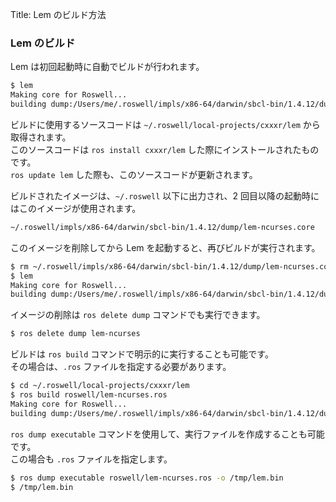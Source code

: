 Title: Lem のビルド方法

### Lem のビルド

Lem は初回起動時に自動でビルドが行われます。

````sh
$ lem
Making core for Roswell...
building dump:/Users/me/.roswell/impls/x86-64/darwin/sbcl-bin/1.4.12/dump/lem-ncurses.core
````

ビルドに使用するソースコードは `~/.roswell/local-projects/cxxxr/lem` から取得されます。  
このソースコードは `ros install cxxxr/lem` した際にインストールされたものです。  
`ros update lem` した際も、このソースコードが更新されます。

ビルドされたイメージは、`~/.roswell` 以下に出力され、2 回目以降の起動時にはこのイメージが使用されます。

````sh
~/.roswell/impls/x86-64/darwin/sbcl-bin/1.4.12/dump/lem-ncurses.core 
````

このイメージを削除してから Lem を起動すると、再びビルドが実行されます。

````sh
$ rm ~/.roswell/impls/x86-64/darwin/sbcl-bin/1.4.12/dump/lem-ncurses.core
$ lem
Making core for Roswell...
building dump:/Users/me/.roswell/impls/x86-64/darwin/sbcl-bin/1.4.12/dump/lem-ncurses.core
````

イメージの削除は `ros delete dump` コマンドでも実行できます。

````sh
$ ros delete dump lem-ncurses
````

ビルドは `ros build` コマンドで明示的に実行することも可能です。  
その場合は、`.ros` ファイルを指定する必要があります。

````sh
$ cd ~/.roswell/local-projects/cxxxr/lem
$ ros build roswell/lem-ncurses.ros
Making core for Roswell...
building dump:/Users/me/.roswell/impls/x86-64/darwin/sbcl-bin/1.4.12/dump/lem-ncurses.core
````

`ros dump executable` コマンドを使用して、実行ファイルを作成することも可能です。  
この場合も `.ros` ファイルを指定します。

````sh
$ ros dump executable roswell/lem-ncurses.ros -o /tmp/lem.bin
$ /tmp/lem.bin
````